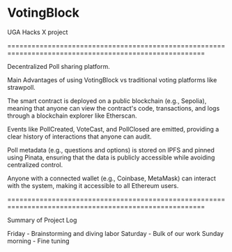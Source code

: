 # VotingBlock
UGA Hacks X project

=======================================================================================================

Decentralized Poll sharing platform.

Main Advantages of using VotingBlock vs traditional voting platforms like strawpoll.

The smart contract is deployed on a public blockchain (e.g., Sepolia), meaning that anyone can view the contract's code, transactions, and logs through a blockchain explorer like Etherscan.

Events like PollCreated, VoteCast, and PollClosed are emitted, providing a clear history of interactions that anyone can audit.

Poll metadata (e.g., questions and options) is stored on IPFS and pinned using Pinata, ensuring that the data is publicly accessible while avoiding centralized control.

Anyone with a connected wallet (e.g., Coinbase, MetaMask) can interact with the system, making it accessible to all Ethereum users.

=======================================================================================================

Summary of Project Log

Friday - Brainstorming and diving labor
Saturday - Bulk of our work
Sunday morning - Fine tuning
